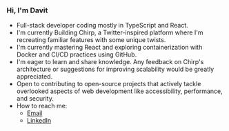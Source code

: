 ### Hi, I'm Davit
- Full-stack developer coding mostly in TypeScript and React.
- I'm currently Building Chirp, a Twitter-inspired platform where I'm recreating familiar features with some unique twists.
- I'm currently mastering React and exploring containerization with Docker and CI/CD practices using GitHub.
- I'm eager to learn and share knowledge. Any feedback on Chirp's architecture or suggestions for improving scalability would be greatly appreciated.
- Open to contributing to open-source projects that actively tackle overlooked aspects of web development like accessibility, performance, and security.
- How to reach me:
  - [Email](mailto:[davitjabushanuri95@gmail.com])
  - [LinkedIn](https://www.linkedin.com/in/davitjabushanuri)


